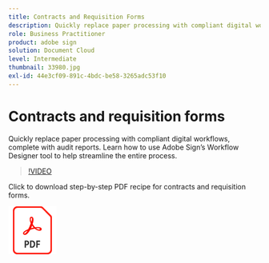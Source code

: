 ```yaml
---
title: Contracts and Requisition Forms
description: Quickly replace paper processing with compliant digital workflows, complete with audit reports
role: Business Practitioner
product: adobe sign
solution: Document Cloud
level: Intermediate
thumbnail: 33980.jpg
exl-id: 44e3cf09-891c-4bdc-be58-3265adc53f10
---
```

# Contracts and requisition forms

Quickly replace paper processing with compliant digital workflows, complete with audit reports. Learn how to use Adobe Sign’s Workflow Designer tool to help
streamline the entire process.

>[!VIDEO](https://video.tv.adobe.com/v/33980?hidetitle=true)

Click to download step-by-step PDF recipe for contracts and requisition forms.

[![Download PDF Recipe](../assets/acrobat_PDF_96.png)](../assets/adobe-sign_set_up_a_workflow_use_case.pdf)
